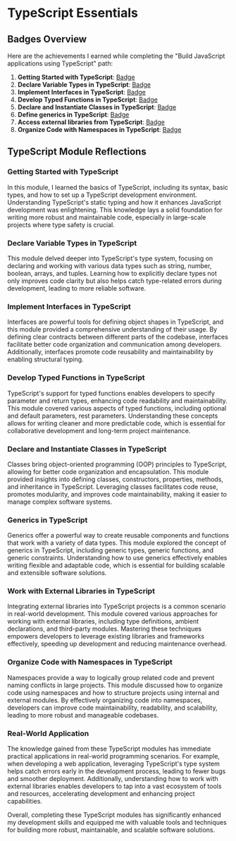 # TypeScript Essentials

## Badges Overview

Here are the achievements I earned while completing the "Build JavaScript applications using TypeScript" path:

1. **Getting Started with TypeScript**: [Badge]([badge-link](https://learn.microsoft.com/api/achievements/share/en-us/OleksiyHrybach-4639/U8XNET53?sharingId=F52FB0FB3F52D589))
2. **Declare Variable Types in TypeScript**: [Badge](https://learn.microsoft.com/api/achievements/share/en-us/OleksiyHrybach-4639/NRLGN5MF?sharingId=F52FB0FB3F52D589)
3. **Implement Interfaces in TypeScript**: [Badge]([badge-link](https://learn.microsoft.com/api/achievements/share/en-us/OleksiyHrybach-4639/C3NWN4L9?sharingId=F52FB0FB3F52D589))
4. **Develop Typed Functions in TypeScript**: [Badge]([badge-link](https://learn.microsoft.com/api/achievements/share/en-us/OleksiyHrybach-4639/J6QJP8WT?sharingId=F52FB0FB3F52D589))
5. **Declare and Instantiate Classes in TypeScript**: [Badge]([badge-link](https://learn.microsoft.com/api/achievements/share/en-us/OleksiyHrybach-4639/X23AP8QY?sharingId=F52FB0FB3F52D589))
6. **Define generics in TypeScript**: [Badge]([badge-link](https://learn.microsoft.com/api/achievements/share/en-us/OleksiyHrybach-4639/DGQGVWHJ?sharingId=F52FB0FB3F52D589))
7. **Access external libraries from TypeScript**: [Badge]([badge-link](https://learn.microsoft.com/api/achievements/share/en-us/OleksiyHrybach-4639/X23VUXAY?sharingId=F52FB0FB3F52D589))
8. **Organize Code with Namespaces in TypeScript**: [Badge]([badge-link](https://learn.microsoft.com/api/achievements/share/en-us/OleksiyHrybach-4639/X23V8TTY?sharingId=F52FB0FB3F52D589))

## TypeScript Module Reflections

### Getting Started with TypeScript
In this module, I learned the basics of TypeScript, including its syntax, basic types, and how to set up a TypeScript development environment. Understanding TypeScript's static typing and how it enhances JavaScript development was enlightening. This knowledge lays a solid foundation for writing more robust and maintainable code, especially in large-scale projects where type safety is crucial.

### Declare Variable Types in TypeScript
This module delved deeper into TypeScript's type system, focusing on declaring and working with various data types such as string, number, boolean, arrays, and tuples. Learning how to explicitly declare types not only improves code clarity but also helps catch type-related errors during development, leading to more reliable software.

### Implement Interfaces in TypeScript
Interfaces are powerful tools for defining object shapes in TypeScript, and this module provided a comprehensive understanding of their usage. By defining clear contracts between different parts of the codebase, interfaces facilitate better code organization and communication among developers. Additionally, interfaces promote code reusability and maintainability by enabling structural typing.

### Develop Typed Functions in TypeScript
TypeScript's support for typed functions enables developers to specify parameter and return types, enhancing code readability and maintainability. This module covered various aspects of typed functions, including optional and default parameters, rest parameters. Understanding these concepts allows for writing cleaner and more predictable code, which is essential for collaborative development and long-term project maintenance.

### Declare and Instantiate Classes in TypeScript
Classes bring object-oriented programming (OOP) principles to TypeScript, allowing for better code organization and encapsulation. This module provided insights into defining classes, constructors, properties, methods, and inheritance in TypeScript. Leveraging classes facilitates code reuse, promotes modularity, and improves code maintainability, making it easier to manage complex software systems.

### Generics in TypeScript
Generics offer a powerful way to create reusable components and functions that work with a variety of data types. This module explored the concept of generics in TypeScript, including generic types, generic functions, and generic constraints. Understanding how to use generics effectively enables writing flexible and adaptable code, which is essential for building scalable and extensible software solutions.

### Work with External Libraries in TypeScript
Integrating external libraries into TypeScript projects is a common scenario in real-world development. This module covered various approaches for working with external libraries, including type definitions, ambient declarations, and third-party modules. Mastering these techniques empowers developers to leverage existing libraries and frameworks effectively, speeding up development and reducing maintenance overhead.

### Organize Code with Namespaces in TypeScript
Namespaces provide a way to logically group related code and prevent naming conflicts in large projects. This module discussed how to organize code using namespaces and how to structure projects using internal and external modules. By effectively organizing code into namespaces, developers can improve code maintainability, readability, and scalability, leading to more robust and manageable codebases.

### Real-World Application
The knowledge gained from these TypeScript modules has immediate practical applications in real-world programming scenarios. For example, when developing a web application, leveraging TypeScript's type system helps catch errors early in the development process, leading to fewer bugs and smoother deployment. Additionally, understanding how to work with external libraries enables developers to tap into a vast ecosystem of tools and resources, accelerating development and enhancing project capabilities.

Overall, completing these TypeScript modules has significantly enhanced my development skills and equipped me with valuable tools and techniques for building more robust, maintainable, and scalable software solutions.